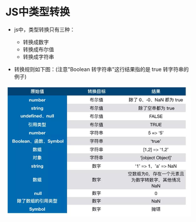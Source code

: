 # JS中类型转换

- js中，类型转换只有三种：
  - 转换成数字
  - 转换成布尔值
  - 转换成字符串

- 转换规则如下图：(注意"Boolean 转字符串"这行结果指的是 true 转字符串的例子)

![](./JS中类型转换.jpg)